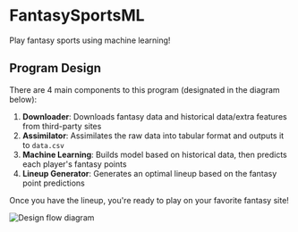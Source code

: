 # FantasySportsML

Play fantasy sports using machine learning!

## Program Design

There are 4 main components to this program (designated in the diagram below):

1. **Downloader**: Downloads fantasy data and historical data/extra features from third-party sites
1. **Assimilator**: Assimilates the raw data into tabular format and outputs it to `data.csv`
1. **Machine Learning**: Builds model based on historical data, then predicts each player's fantasy points
1. **Lineup Generator**: Generates an optimal lineup based on the fantasy point predictions

Once you have the lineup, you're ready to play on your favorite fantasy site!

![Design flow diagram](/ProgramDesign.png)
